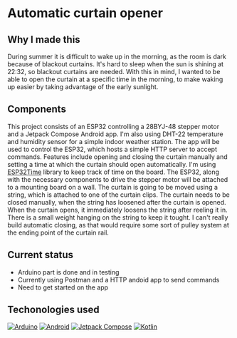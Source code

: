# Automatic curtain opener

## Why I made this
During summer it is difficult to wake up in the morning, as the room is dark because of blackout curtains. It's hard to sleep when the sun is shining at 22:32, so blackout curtains are needed. With this in mind, I wanted to be able to open the curtain at a specific time in the morning, to make waking up easier by taking advantage of the early sunlight.

## Components
This project consists of an ESP32 controlling a 28BYJ-48 stepper motor and a Jetpack Compose Android app. I'm also using DHT-22 temperature and humidity sensor for a simple indoor weather station. The app will be used to control the ESP32, which hosts a simple HTTP server to accept commands. Features include opening and closing the curtain manually and setting a time at which the curtain should open automatically. I'm using [ESP32Time](https://github.com/fbiego/ESP32Time) library to keep track of time on the board. The ESP32, along with the necessary components to drive the stepper motor will be attached to a mounting board on a wall. The curtain is going to be moved using a string, which is attached to one of the curtain clips. The curtain needs to be closed manually, when the string has loosened after the curtain is opened. When the curtain opens, it immediately loosens the string after reeling it in. There is a small weight hanging on the string to keep it tought. I can't really build automatic closing, as that would require some sort of pulley system at the ending point of the curtain rail.

## Current status
- Arduino part is done and in testing
- Currently using Postman and a HTTP andoid app to send commands
- Need to get started on the app

## Techonologies used

[![Arduino](https://img.shields.io/badge/Arduino-00979D?style=for-the-badge&logo=arduino&logoColor=white)](https://www.arduino.cc/)
[![Android](https://img.shields.io/badge/Android-3DDC84?style=for-the-badge&logo=android&logoColor=white)](https://developer.android.com/)
[![Jetpack Compose](https://img.shields.io/badge/Jetpack%20Compose-4285F4?style=for-the-badge&logo=android&logoColor=white)](https://developer.android.com/jetpack/compose)
[![Kotlin](https://img.shields.io/badge/Kotlin-0095D5?style=for-the-badge&logo=kotlin&logoColor=white)](https://kotlinlang.org/)
